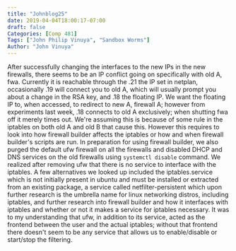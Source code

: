 ```yaml
---
title: "Johnblog25"
date: 2019-04-04T18:00:17-07:00
draft: false
Categories: [Comp 481]
Tags: ["John Philip Vinuya", "Sandbox Worms"]
Author: "John Vinuya"
---
```

After successfully changing the interfaces to the new IPs in the new firewalls, there seems to be an IP conflict going on specifically with old A, fwa. Currently it is reachable through the .21 the IP set in netplan, occasionally .19 will connect you to old A, which will usually prompt you about a change in the RSA key, and .18 the floating IP. We want the floating IP to, when accessed, to redirect to new A, firewall A; however from experiments last week, .18 connects to old A exclusively; when shutting fwa off it merely times out. We're assuming this is because of some rule in the iptables on both old A and old B that cause this. However this requires to look into how firewall builder affects the iptables or how and when firewall builder's scripts are run. In preparation for using firewall builder, we also purged the default ufw firewall on all the firewalls and disabled DHCP and DNS services on the old firewalls using `systemctl disable` command. We realized after removing ufw that there is no service to interface with the iptables. A few alternatives we looked up included the iptables.service which is not initially present in ubuntu and must be installed or extracted from an existing package, a service called netfilter-persistent which upon further research is the umbrella name for linux networking distros, including iptables, and further research into firewall builder and how it interfaces with iptables and whether or not it makes a service for iptables necessary. It was to my understanding that ufw, in addition to its service, acted as the frontend between the user and the actual iptables; without that frontend there doesn't seem to be any service that allows us to enable/disable or start/stop the filtering.
